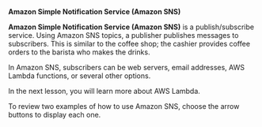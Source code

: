 ## 

**Amazon Simple Notification Service (Amazon SNS)**

**Amazon Simple Notification Service (Amazon SNS)** is a publish/subscribe service. Using Amazon SNS topics, a publisher publishes messages to subscribers. This is similar to the coffee shop; the cashier provides coffee orders to the barista who makes the drinks.

In Amazon SNS, subscribers can be web servers, email addresses, AWS Lambda functions, or several other options. 

In the next lesson, you will learn more about AWS Lambda.

To review two examples of how to use Amazon SNS, choose the arrow buttons to display each one.